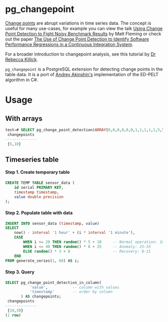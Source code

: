 # pg_changepoint

[Change points](https://en.wikipedia.org/wiki/Change_detection) are abrupt variations in time series data. The concept is useful for many use-cases, for example you can view the talk [Using Change Point Detection to Fight Noisy Benchmark Results](https://www.p99conf.io/session/using-change-point-detection-to-fight-noisy-benchmark-results/) by 
Matt Fleming or check out the paper [The Use of Change Point Detection to Identify Software Performance Regressions in a Continuous Integration System](https://arxiv.org/pdf/2003.00584).

For a broader introduction to changepoint analysis, see this tutorial by [Dr Rebecca Killick](https://www.youtube.com/watch?v=WelmlZK5G2Y).

`pg_changepoint` is a PostgreSQL extension for detecting change points in the table data. It is a port of [Andrey Akinshin's](https://aakinshin.net/posts/edpelt/) implementation of the ED-PELT algorithm in C#. 

# Usage

## With arrays

```sql
test=# SELECT pg_change_point_detection(ARRAY[0,0,0,0,0,0,1,1,1,1,1,5,5,5,5,5,5,5,5]::float8[]) AS changepoints;
 changepoints 
--------------
 {5,10}
```

## Timeseries table

#### Step 1. Create temporary table

```sql
CREATE TEMP TABLE sensor_data (
    id serial PRIMARY KEY,
    timestamp timestamp,
    value double precision
);
```

#### Step 2. Populate table with data

```sql
INSERT INTO sensor_data (timestamp, value)
SELECT 
    now() - interval '1 hour' + (i * interval '1 minute'),
    CASE 
        WHEN i <= 20 THEN random() * 5 + 10     -- Normal operation: 10-15
        WHEN i <= 40 THEN random() * 8 + 25     -- Anomaly: 25-33  
        ELSE random() * 3 + 8                   -- Recovery: 8-11
    END
FROM generate_series(1, 60) AS i;
```

#### Step 3. Query

```sql
SELECT pg_change_point_detection_in_column(                                                                                                                                                                                                 'sensor_data',     -- table name
           'value',           -- column with values
           'timestamp'        -- order by column
       ) AS changepoints;
 changepoints 
--------------
 {19,39}
(1 row)
```
